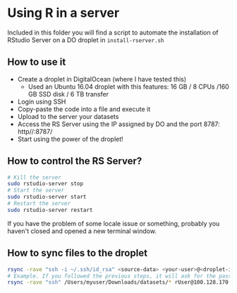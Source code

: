 # Using R in a server

Included in this folder you will find a script to automate the installation of RStudio Server on a DO droplet in `install-rserver.sh`

## How to use it

- Create a droplet in DigitalOcean (where I have tested this)
  - Used an Ubuntu 16.04 droplet with this features: 16 GB / 8 CPUs /160 GB SSD disk / 6 TB transfer
- Login using SSH
- Copy-paste the code into a file and execute it
- Upload to the server your datasets
- Access the RS Server using the IP assigned by DO and the port 8787: http//<droplet-ip>:8787/
- Start using the power of the droplet!

## How to control the RS Server?
```sh
# Kill the server
sudo rstudio-server stop
# Start the server
sudo rstudio-server start
# Restart the server
sudo rstudio-server restart
```

If you have the problem of some locale issue or something, probably you haven't closed and opened a new terminal window.

## How to sync files to the droplet
```sh
rsync -rave "ssh -i ~/.ssh/id_rsa" <source-data> <your-user>@<droplet-ip>:<folder-destination>
# Example. If you followed the previous steps, it will ask for the password you inputed in the installation script
rsync -rave "ssh" /Users/myuser/Downloads/datasets/* rUser@100.128.170.2:/home/r_user/datasets
```
